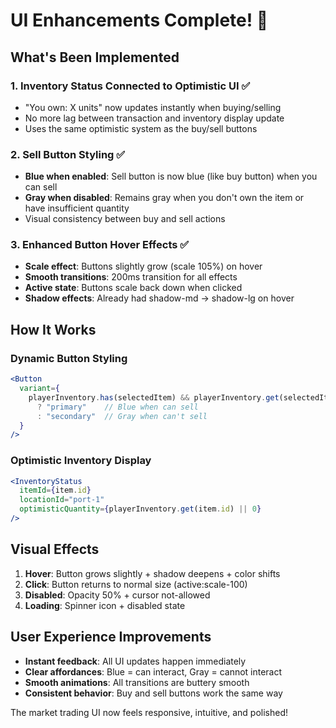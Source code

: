 # UI Enhancements Complete! 🎨

## What's Been Implemented

### 1. Inventory Status Connected to Optimistic UI ✅
- "You own: X units" now updates instantly when buying/selling
- No more lag between transaction and inventory display update
- Uses the same optimistic system as the buy/sell buttons

### 2. Sell Button Styling ✅
- **Blue when enabled**: Sell button is now blue (like buy button) when you can sell
- **Gray when disabled**: Remains gray when you don't own the item or have insufficient quantity
- Visual consistency between buy and sell actions

### 3. Enhanced Button Hover Effects ✅
- **Scale effect**: Buttons slightly grow (scale 105%) on hover
- **Smooth transitions**: 200ms transition for all effects
- **Active state**: Buttons scale back down when clicked
- **Shadow effects**: Already had shadow-md → shadow-lg on hover

## How It Works

### Dynamic Button Styling
```jsx
<Button
  variant={
    playerInventory.has(selectedItem) && playerInventory.get(selectedItem)! >= tradeAmount 
      ? "primary"    // Blue when can sell
      : "secondary"  // Gray when can't sell
  }
/>
```

### Optimistic Inventory Display
```jsx
<InventoryStatus 
  itemId={item.id} 
  locationId="port-1"
  optimisticQuantity={playerInventory.get(item.id) || 0}
/>
```

## Visual Effects

1. **Hover**: Button grows slightly + shadow deepens + color shifts
2. **Click**: Button returns to normal size (active:scale-100)
3. **Disabled**: Opacity 50% + cursor not-allowed
4. **Loading**: Spinner icon + disabled state

## User Experience Improvements

- **Instant feedback**: All UI updates happen immediately
- **Clear affordances**: Blue = can interact, Gray = cannot interact
- **Smooth animations**: All transitions are buttery smooth
- **Consistent behavior**: Buy and sell buttons work the same way

The market trading UI now feels responsive, intuitive, and polished!